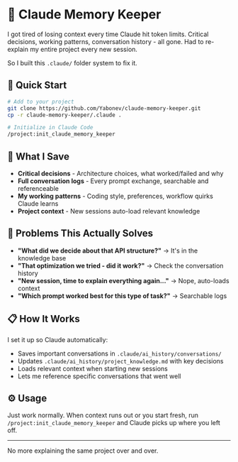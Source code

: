 # 🧠 Claude Memory Keeper

I got tired of losing context every time Claude hit token limits. Critical decisions, working patterns, conversation history - all gone. Had to re-explain my entire project every new session.

So I built this `.claude/` folder system to fix it.

## 🚀 Quick Start

```bash
# Add to your project
git clone https://github.com/Yabonev/claude-memory-keeper.git
cp -r claude-memory-keeper/.claude .

# Initialize in Claude Code
/project:init_claude_memory_keeper
```

## 📁 What I Save

- **Critical decisions** - Architecture choices, what worked/failed and why
- **Full conversation logs** - Every prompt exchange, searchable and referenceable
- **My working patterns** - Coding style, preferences, workflow quirks Claude learns
- **Project context** - New sessions auto-load relevant knowledge

## 🔧 Problems This Actually Solves

- **"What did we decide about that API structure?"** → It's in the knowledge base
- **"That optimization we tried - did it work?"** → Check the conversation history  
- **"New session, time to explain everything again..."** → Nope, auto-loads context
- **"Which prompt worked best for this type of task?"** → Searchable logs

## 📋 How It Works

I set it up so Claude automatically:
- Saves important conversations in `.claude/ai_history/conversations/`
- Updates `.claude/ai_history/project_knowledge.md` with key decisions
- Loads relevant context when starting new sessions
- Lets me reference specific conversations that went well

## ⚙️ Usage

Just work normally. When context runs out or you start fresh, run `/project:init_claude_memory_keeper` and Claude picks up where you left off.

---

No more explaining the same project over and over.